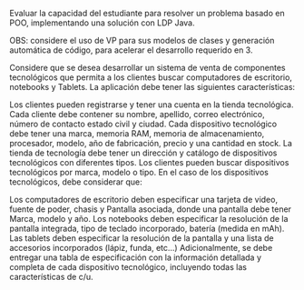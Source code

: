 Evaluar la capacidad del estudiante para resolver un problema basado en POO, implementando una solución con LDP Java.

OBS: considere el uso de VP para sus modelos de clases y generación automática de código, para acelerar el desarrollo requerido en 3.

Considere que se desea desarrollar un sistema de venta de componentes tecnológicos que permita a los clientes buscar computadores de escritorio, notebooks y Tablets. La aplicación debe tener las siguientes características:

Los clientes pueden registrarse y tener una cuenta en la tienda tecnológica.
Cada cliente debe contener su nombre, apellido, correo electrónico, número de contacto estado civil y ciudad.
Cada dispositivo tecnológico debe tener una marca, memoria RAM, memoria de almacenamiento, procesador, modelo, año de fabricación, precio y una cantidad en stock.
La tienda de tecnología debe tener un dirección y catálogo de dispositivos tecnológicos con diferentes tipos.
Los clientes pueden buscar dispositivos tecnológicos por marca, modelo o tipo.
En el caso de los dispositivos tecnológicos, debe considerar que:

Los computadores de escritorio deben especificar una tarjeta de video, fuente de poder,  chasis y Pantalla asociada, donde una pantalla debe tener Marca, modelo y año.
Los notebooks deben especificar la resolución de la pantalla integrada, tipo de teclado incorporado, batería (medida en mAh).
Las tablets deben especificar la resolución de la pantalla y una lista de accesorios incorporados (lápiz, funda, etc...)
Adicionalmente, se debe entregar una tabla de especificación con la información detallada y completa de cada dispositivo tecnológico, incluyendo todas las características de c/u.
